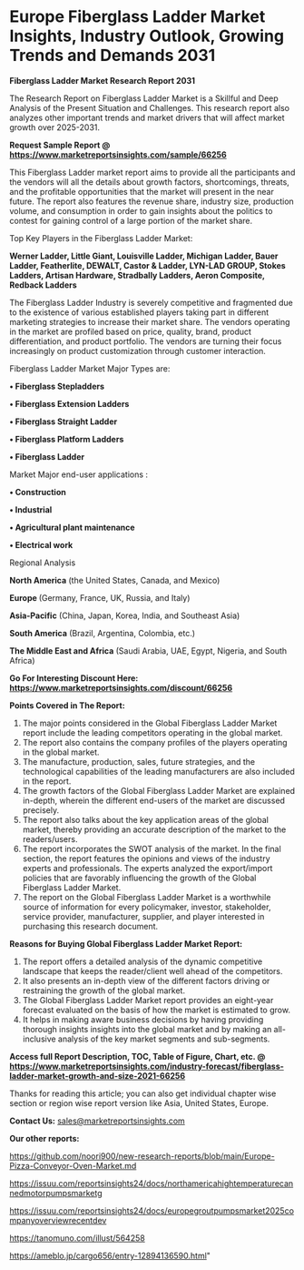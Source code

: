 # Europe Fiberglass Ladder Market Insights, Industry Outlook, Growing Trends and Demands 2031

<strong>Fiberglass Ladder Market Research Report 2031</strong>

The Research Report on Fiberglass Ladder Market is a Skillful and Deep Analysis of the Present Situation and Challenges. This research report also analyzes other important trends and market drivers that will affect market growth over 2025-2031.

<strong>Request Sample Report @ <a href=https://www.marketreportsinsights.com/sample/66256>https://www.marketreportsinsights.com/sample/66256</a></strong>

This Fiberglass Ladder market report aims to provide all the participants and the vendors will all the details about growth factors, shortcomings, threats, and the profitable opportunities that the market will present in the near future. The report also features the revenue share, industry size, production volume, and consumption in order to gain insights about the politics to contest for gaining control of a large portion of the market share.

Top Key Players in the Fiberglass Ladder Market:

<strong>Werner Ladder, Little Giant, Louisville Ladder, Michigan Ladder, Bauer Ladder, Featherlite, DEWALT, Castor & Ladder, LYN-LAD GROUP, Stokes Ladders, Artisan Hardware, Stradbally Ladders, Aeron Composite, Redback Ladders</strong>

The Fiberglass Ladder Industry is severely competitive and fragmented due to the existence of various established players taking part in different marketing strategies to increase their market share. The vendors operating in the market are profiled based on price, quality, brand, product differentiation, and product portfolio. The vendors are turning their focus increasingly on product customization through customer interaction.

Fiberglass Ladder Market Major Types are:

<strong>• Fiberglass Stepladders

• Fiberglass Extension Ladders

• Fiberglass Straight Ladder

• Fiberglass Platform Ladders

• Fiberglass Ladder</strong>

Market Major end-user applications :

<strong>• Construction

• Industrial

• Agricultural plant maintenance

• Electrical work</strong>

Regional Analysis

</u><strong><b>North America</b></strong> (the United States, Canada, and Mexico)

<strong><b>Europe </b></strong>(Germany, France, UK, Russia, and Italy)

<strong><b>Asia-Pacific</b></strong> (China, Japan, Korea, India, and Southeast Asia)

<strong><b>South America</b></strong> (Brazil, Argentina, Colombia, etc.)

<strong><b>The Middle East and Africa</b></strong> (Saudi Arabia, UAE, Egypt, Nigeria, and South Africa)

<strong>Go For Interesting Discount Here: <a href=https://www.marketreportsinsights.com/discount/66256>https://www.marketreportsinsights.com/discount/66256</a></strong>

<strong>Points Covered in The Report:</strong>
<ol>
  <li>The major points considered in the Global Fiberglass Ladder Market report include the leading competitors operating in the global market.</li>
  <li>The report also contains the company profiles of the players operating in the global market.</li>
  <li>The manufacture, production, sales, future strategies, and the technological capabilities of the leading manufacturers are also included in the report.</li>
  <li>The growth factors of the Global Fiberglass Ladder Market are explained in-depth, wherein the different end-users of the market are discussed precisely.</li>
  <li>The report also talks about the key application areas of the global market, thereby providing an accurate description of the market to the readers/users.</li>
  <li>The report incorporates the SWOT analysis of the market. In the final section, the report features the opinions and views of the industry experts and professionals. The experts analyzed the export/import policies that are favorably influencing the growth of the Global Fiberglass Ladder Market.</li>
  <li>The report on the Global Fiberglass Ladder Market is a worthwhile source of information for every policymaker, investor, stakeholder, service provider, manufacturer, supplier, and player interested in purchasing this research document.</li>
</ol>
<strong>Reasons for Buying Global Fiberglass Ladder Market Report:</strong>

<ol>
  <li>The report offers a detailed analysis of the dynamic competitive landscape that keeps the reader/client well ahead of the competitors.</li>
  <li>It also presents an in-depth view of the different factors driving or restraining the growth of the global market.</li>
  <li>The Global Fiberglass Ladder Market report provides an eight-year forecast evaluated on the basis of how the market is estimated to grow.</li>
  <li>It helps in making aware business decisions by having providing thorough insights insights into the global market and by making an all-inclusive analysis of the key market segments and sub-segments.</li>
</ol>
<strong>Access full Report Description, TOC, Table of Figure, Chart, etc. @ <a href=https://www.marketreportsinsights.com/industry-forecast/fiberglass-ladder-market-growth-and-size-2021-66256>https://www.marketreportsinsights.com/industry-forecast/fiberglass-ladder-market-growth-and-size-2021-66256</a></strong>


Thanks for reading this article; you can also get individual chapter wise section or region wise report version like Asia, United States, Europe.

<strong>Contact Us:</strong>
sales@marketreportsinsights.com

<strong>Our other reports:</strong>

<a href=https://github.com/noori900/new-research-reports/blob/main/Europe-Pizza-Conveyor-Oven-Market.md>https://github.com/noori900/new-research-reports/blob/main/Europe-Pizza-Conveyor-Oven-Market.md</a>

<a href=https://issuu.com/reportsinsights24/docs/northamericahightemperaturecannedmotorpumpsmarketg>https://issuu.com/reportsinsights24/docs/northamericahightemperaturecannedmotorpumpsmarketg</a>

<a href=https://issuu.com/reportsinsights24/docs/europegroutpumpsmarket2025companyoverviewrecentdev>https://issuu.com/reportsinsights24/docs/europegroutpumpsmarket2025companyoverviewrecentdev</a>

<a href=https://tanomuno.com/illust/564258>https://tanomuno.com/illust/564258</a>

<a href=https://ameblo.jp/cargo656/entry-12894136590.html>https://ameblo.jp/cargo656/entry-12894136590.html</a>"

